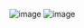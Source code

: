 ![image](https://github.com/user-attachments/assets/1c8da0c4-d0c6-4a6e-aacb-d06c46a7e9a0)
![image](https://github.com/user-attachments/assets/7cfc9183-6cdf-488e-9c0b-692bfb7776dd)

